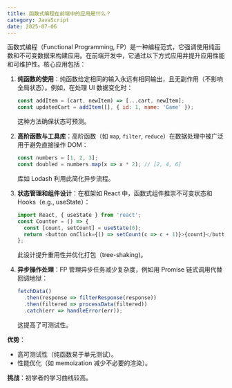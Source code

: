```yaml
---
title: 函数式编程在前端中的应用是什么？
category: JavaScript
date: 2025-07-06
---
```

函数式编程（Functional Programming, FP）是一种编程范式，它强调使用纯函数和不可变数据来构建应用。在前端开发中，它通过以下方式应用并提升应用性能和可维护性。核心应用包括：

1. **纯函数的使用**：纯函数给定相同的输入永远有相同输出，且无副作用（不影响全局状态）。例如，在处理 UI 数据变化时：  
   ```javascript
   const addItem = (cart, newItem) => [...cart, newItem];
   const updatedCart = addItem([], { id: 1, name: 'Game' });
   ```  
   这种方法确保状态可预测。

2. **高阶函数与工具库**：高阶函数（如 `map`, `filter`, `reduce`）在数据处理中被广泛用于避免直接操作 DOM：  
   ```javascript
   const numbers = [1, 2, 3];
   const doubled = numbers.map(x => x * 2); // [2, 4, 6]
   ```  
   库如 Lodash 利用此简化异步流程。

3. **状态管理和组件设计**：在框架如 React 中，函数式组件推崇不可变状态和 Hooks（e.g., useState）：  
   ```javascript
   import React, { useState } from 'react';
   const Counter = () => {
     const [count, setCount] = useState(0);
     return <button onClick={() => setCount(c => c + 1)}>{count}</button>;
   };
   ```  
   此设计提升重用性并优化打包（tree-shaking)。

4. **异步操作处理**：FP 管理异步任务减少复杂度，例如用 Promise 链式调用代替回调地狱：  
   ```javascript
   fetchData()
     .then(response => filterResponse(response))
     .then(filtered => processData(filtered))
     .catch(err => handleError(err));
   ```  
   这提高了可测试性。

**优势**：  
- 高可测试性（纯函数易于单元测试）。  
- 性能优化（如 memoization 减少不必要的渲染）。  

**挑战**：初学者的学习曲线较高。
